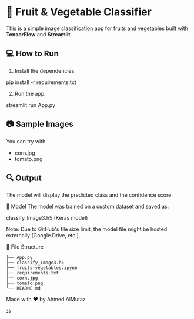 # 🥕 Fruit & Vegetable Classifier

This is a simple image classification app for fruits and vegetables built with **TensorFlow** and **Streamlit**.

## 💻 How to Run

1. Install the dependencies:

pip install -r requirements.txt


2. Run the app:


streamlit run App.py


## 📷 Sample Images

You can try with:
- corn.jpg
- tomato.png

## 🔍 Output
The model will display the predicted class and the confidence score.

🧠 Model
The model was trained on a custom dataset and saved as:

classify_Image3.h5 (Keras model)

Note: Due to GitHub's file size limit, the model file might be hosted externally (Google Drive, etc.).

📂 File Structure
```
├── App.py
├── classify_Image3.h5
├── fruits-vegetables.ipynb
├── requirements.txt
├── corn.jpg
├── tomato.png
└── README.md
```

Made with ❤️ by Ahmed AlMutaz



ذذ

